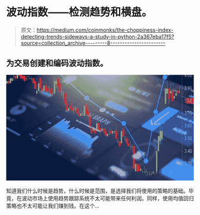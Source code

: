 # 波动指数——检测趋势和横盘。

> 原文：<https://medium.com/coinmonks/the-choppiness-index-detecting-trends-sideways-a-study-in-python-2a367eba17f5?source=collection_archive---------8----------------------->

## 为交易创建和编码波动指数。

![](img/5cb6131654cd174f3d86ad256baae2c8.png)

知道我们什么时候是趋势，什么时候是范围，是选择我们将使用的策略的基础。毕竟，在波动市场上使用趋势跟踪系统不太可能带来任何利润。同样，使用均值回归策略也不太可能让我们赚到钱。在这个…